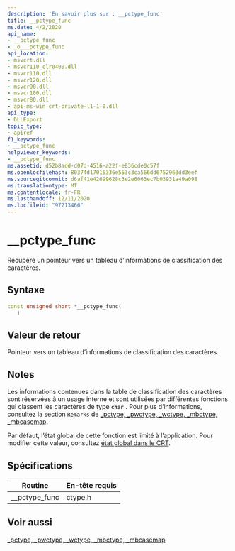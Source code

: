 ```yaml
---
description: 'En savoir plus sur : __pctype_func'
title: __pctype_func
ms.date: 4/2/2020
api_name:
- __pctype_func
- _o___pctype_func
api_location:
- msvcrt.dll
- msvcr110_clr0400.dll
- msvcr110.dll
- msvcr120.dll
- msvcr90.dll
- msvcr100.dll
- msvcr80.dll
- api-ms-win-crt-private-l1-1-0.dll
api_type:
- DLLExport
topic_type:
- apiref
f1_keywords:
- __pctype_func
helpviewer_keywords:
- __pctype_func
ms.assetid: d52b8add-d07d-4516-a22f-e836cde0c57f
ms.openlocfilehash: 80374d17015336e553c3ca566dd6752963dd3eef
ms.sourcegitcommit: d6af41e42699628c3e2e6063ec7b03931a49a098
ms.translationtype: MT
ms.contentlocale: fr-FR
ms.lasthandoff: 12/11/2020
ms.locfileid: "97213466"
---
```

# <a name="__pctype_func"></a>__pctype_func

Récupère un pointeur vers un tableau d’informations de classification des caractères.

## <a name="syntax"></a>Syntaxe

```cpp
const unsigned short *__pctype_func(
   )
```

## <a name="return-value"></a>Valeur de retour

Pointeur vers un tableau d’informations de classification des caractères.

## <a name="remarks"></a>Notes

Les informations contenues dans la table de classification des caractères sont réservées à un usage interne et sont utilisées par différentes fonctions qui classent les caractères de type **`char`** . Pour plus d’informations, consultez la section `Remarks` de [_pctype, _pwctype, _wctype, _mbctype, _mbcasemap](../c-runtime-library/pctype-pwctype-wctype-mbctype-mbcasemap.md).

Par défaut, l’état global de cette fonction est limité à l’application. Pour modifier cette valeur, consultez [état global dans le CRT](global-state.md).

## <a name="requirements"></a>Spécifications

|Routine|En-tête requis|
|-------------|---------------------|
|__pctype_func|ctype.h|

## <a name="see-also"></a>Voir aussi

[_pctype, _pwctype, _wctype, _mbctype, _mbcasemap](../c-runtime-library/pctype-pwctype-wctype-mbctype-mbcasemap.md)
